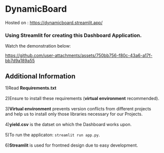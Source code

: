 
# DynamicBoard
Hosted on : https://dynamicboard.streamlit.app/

### Using Streamlit for creating this Dashboard Application.
Watch the demonstration below:

https://github.com/user-attachments/assets/750bb756-f80c-43a6-a17f-bb7d9a189a55

## Additional Information

1)Read <b>Requirements.txt</b> <br><br>
2)Ensure to install these requirements (<b>virtual environment</b> recommended).<br><br>
3)<b>Virtual environment</b> prevents version conflicts from different projects and help us to install only those libraries necessary for our Projects.<br><br>
4)<b>yield.csv</b> is the datset on which the Dashboard works upon.<br><br>
5)To run the applicaton: `streamlit run app.py`.<br><br>
6)<b>Streamlit</b> is used for frontned design due to easy development.

